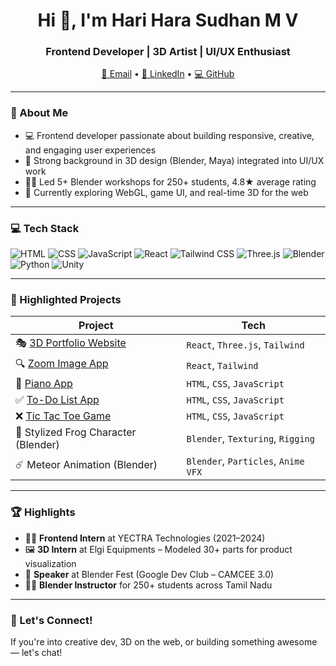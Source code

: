 <h1 align="center">Hi 👋, I'm Hari Hara Sudhan M V</h1>
<h3 align="center">Frontend Developer | 3D Artist | UI/UX Enthusiast</h3>

<p align="center">
  <a href="mailto:hariharasudhannv07@gmail.com">📧 Email</a> •
  <a href="https://linkedin.com/in/hariharasudhann-mv">🔗 LinkedIn</a> •
  <a href="https://github.com/Hari-07">💻 GitHub</a>
</p>

---

### 🧠 About Me

- 💻 Frontend developer passionate about building responsive, creative, and engaging user experiences
- 🎨 Strong background in 3D design (Blender, Maya) integrated into UI/UX work
- 👨‍🏫 Led 5+ Blender workshops for 250+ students, 4.8★ average rating
- 🌱 Currently exploring WebGL, game UI, and real-time 3D for the web

---

### 💻 Tech Stack

![HTML](https://img.shields.io/badge/HTML-E34F26?style=for-the-badge&logo=html5&logoColor=white)
![CSS](https://img.shields.io/badge/CSS-1572B6?style=for-the-badge&logo=css3&logoColor=white)
![JavaScript](https://img.shields.io/badge/JavaScript-F7DF1E?style=for-the-badge&logo=javascript&logoColor=black)
![React](https://img.shields.io/badge/React-61DAFB?style=for-the-badge&logo=react&logoColor=black)
![Tailwind CSS](https://img.shields.io/badge/Tailwind-38B2AC?style=for-the-badge&logo=tailwind-css&logoColor=white)
![Three.js](https://img.shields.io/badge/Three.js-000000?style=for-the-badge&logo=three.js&logoColor=white)
![Blender](https://img.shields.io/badge/Blender-F5792A?style=for-the-badge&logo=blender&logoColor=white)
![Python](https://img.shields.io/badge/Python-3776AB?style=for-the-badge&logo=python&logoColor=white)
![Unity](https://img.shields.io/badge/Unity-000000?style=for-the-badge&logo=unity&logoColor=white)

---

### 📌 Highlighted Projects

| Project | Tech |
|--------|------|
| 🎭 [3D Portfolio Website](https://yourlink.com) | `React`, `Three.js`, `Tailwind` |
| 🔍 [Zoom Image App](https://github.com/Hari-07/Zoom-Image-App) | `React`, `Tailwind` |
| 🎹 [Piano App](https://hari-07.github.io/Piano-App) | `HTML`, `CSS`, `JavaScript` |
| ✅ [To-Do List App](https://hari-07.github.io/React-ToDo-App) | `HTML`, `CSS`, `JavaScript` |
| ❌ [Tic Tac Toe Game](https://hari-07.github.io/Tic-Tac-Toe-JS) | `HTML`, `CSS`, `JavaScript` |
| 🐸 Stylized Frog Character (Blender) | `Blender`, `Texturing`, `Rigging` |
| ☄️ Meteor Animation (Blender) | `Blender`, `Particles`, `Anime VFX` |

---

### 🏆 Highlights

- 🧑‍💼 **Frontend Intern** at YECTRA Technologies (2021–2024)
- 🖼️ **3D Intern** at Elgi Equipments – Modeled 30+ parts for product visualization
- 🎤 **Speaker** at Blender Fest (Google Dev Club – CAMCEE 3.0)
- 🧑‍🏫 **Blender Instructor** for 250+ students across Tamil Nadu

---

### 🤝 Let's Connect!

If you're into creative dev, 3D on the web, or building something awesome — let's chat!

